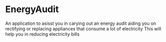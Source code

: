 # EnergyAudit
An application to asisst you in carying out an energy audit aiding you on rectifying or replacing appliances that consume a lot of electricity
This will help you in reducing electricity bills
